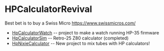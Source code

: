 # HPCalculatorRevival
Best bet is to buy a Swiss Micro https://www.swissmicros.com/

 * [HpCalculatorWatch](HpCalculatorWatch.md) -- project to make a watch running HP-35 firmware
 * [HpCalculatorSim](HpCalculatorSim.md) -- Retro-25 Z80 calculator (completed)
 * [HpNixieCalculator](HpNixieCalculator.md) -- New project to mix tubes with HP calculators!


